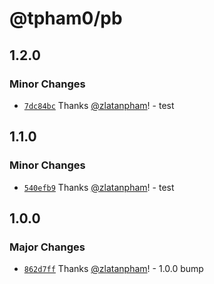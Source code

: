 # @tpham0/pb

## 1.2.0

### Minor Changes

- [`7dc84bc`](https://github.com/zlatanpham/changesets-monorepo-testing/commit/7dc84bc84fe4618c3e377b64b8b3a02da7b88a24) Thanks [@zlatanpham](https://github.com/zlatanpham)! - test

## 1.1.0

### Minor Changes

- [`540efb9`](https://github.com/zlatanpham/changesets-monorepo-testing/commit/540efb9e4332ee7e64e2363f36f35c3182b84dec) Thanks [@zlatanpham](https://github.com/zlatanpham)! - test

## 1.0.0

### Major Changes

- [`862d7ff`](https://github.com/zlatanpham/changesets-monorepo-testing/commit/862d7ff82521883abb5912b2aa94137eb151266b) Thanks [@zlatanpham](https://github.com/zlatanpham)! - 1.0.0 bump
